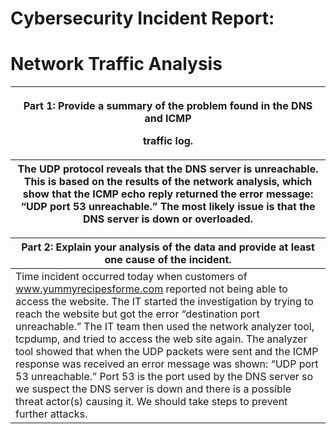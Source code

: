 # Cybersecurity Incident Report: 

# Network Traffic Analysis

<table>
<colgroup>
<col style="width: 80%" />
<col style="width: 19%" />
</colgroup>
<thead>
<tr class="header">
<th colspan="2"><p>Part 1: Provide a summary of the problem found in the
DNS and ICMP</p>
<p>traffic log.</p></th>
</tr>
<tr class="odd">
<th colspan="2" rowspan="2">The UDP protocol reveals that the DNS server
is unreachable. This is based on the results of the network analysis,
which show that the ICMP echo reply returned the error message: “UDP
port 53 unreachable.” The most likely issue is that the DNS server is
down or overloaded.</th>
</tr>
<tr class="header">
</tr>
</thead>
<tbody>
</tbody>
</table>

| Part 2: Explain your analysis of the data and provide at least one cause of the incident.                                                                                                                                                                                                                                                                                                                                                                                                                                                                                                                                                                                                                                          |
|------------------------------------------------------------------------------------------------------------------------------------------------------------------------------------------------------------------------------------------------------------------------------------------------------------------------------------------------------------------------------------------------------------------------------------------------------------------------------------------------------------------------------------------------------------------------------------------------------------------------------------------------------------------------------------------------------------------------------------|
| Time incident occurred today when customers of [<u>www.yummyrecipesforme.com</u>](http://www.yummyrecipesforme.com) reported not being able to access the website. The IT started the investigation by trying to reach the website but got the error “destination port unreachable.” The IT team then used the network analyzer tool, tcpdump, and tried to access the web site again. The analyzer tool showed that when the UDP packets were sent and the ICMP response was received an error message was shown: “UDP port 53 unreachable.” Port 53 is the port used by the DNS server so we suspect the DNS server is down and there is a possible threat actor(s) causing it. We should take steps to prevent further attacks. |

